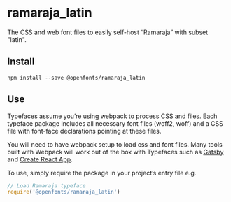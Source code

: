
# ramaraja_latin

The CSS and web font files to easily self-host “Ramaraja” with subset "latin".

## Install

`npm install --save @openfonts/ramaraja_latin`

## Use

Typefaces assume you’re using webpack to process CSS and files. Each typeface
package includes all necessary font files (woff2, woff) and a CSS file with
font-face declarations pointing at these files.

You will need to have webpack setup to load css and font files. Many tools built
with Webpack will work out of the box with Typefaces such as [Gatsby](https://github.com/gatsbyjs/gatsby)
and [Create React App](https://github.com/facebookincubator/create-react-app).

To use, simply require the package in your project’s entry file e.g.

```javascript
// Load Ramaraja typeface
require('@openfonts/ramaraja_latin')
```
